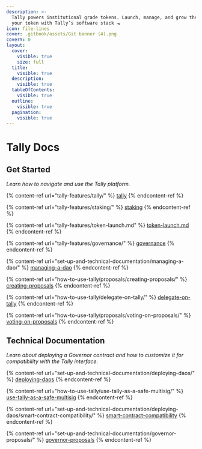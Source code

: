 ```yaml
---
description: >-
  Tally powers institutional grade tokens. Launch, manage, and grow the value of
  your token with Tally’s software stack ⬎
icon: file-lines
cover: .gitbook/assets/Git banner (4).png
coverY: 0
layout:
  cover:
    visible: true
    size: full
  title:
    visible: true
  description:
    visible: true
  tableOfContents:
    visible: true
  outline:
    visible: true
  pagination:
    visible: true
---
```


# Tally Docs

## Get Started

_Learn how to navigate and use the Tally platform._

{% content-ref url="tally-features/tally/" %}
[tally](tally-features/tally/)
{% endcontent-ref %}

{% content-ref url="tally-features/staking/" %}
[staking](tally-features/staking/)
{% endcontent-ref %}

{% content-ref url="tally-features/token-launch.md" %}
[token-launch.md](tally-features/token-launch.md)
{% endcontent-ref %}

{% content-ref url="tally-features/governance/" %}
[governance](tally-features/governance/)
{% endcontent-ref %}

{% content-ref url="set-up-and-technical-documentation/managing-a-dao/" %}
[managing-a-dao](set-up-and-technical-documentation/managing-a-dao/)
{% endcontent-ref %}

{% content-ref url="how-to-use-tally/proposals/creating-proposals/" %}
[creating-proposals](how-to-use-tally/proposals/creating-proposals/)
{% endcontent-ref %}

{% content-ref url="how-to-use-tally/delegate-on-tally/" %}
[delegate-on-tally](how-to-use-tally/delegate-on-tally/)
{% endcontent-ref %}

{% content-ref url="how-to-use-tally/proposals/voting-on-proposals/" %}
[voting-on-proposals](how-to-use-tally/proposals/voting-on-proposals/)
{% endcontent-ref %}

## Technical Documentation

_Learn about deploying a Governor contract and how to customize it for compatibility with the Tally interface._

{% content-ref url="set-up-and-technical-documentation/deploying-daos/" %}
[deploying-daos](set-up-and-technical-documentation/deploying-daos/)
{% endcontent-ref %}

{% content-ref url="how-to-use-tally/use-tally-as-a-safe-multisig/" %}
[use-tally-as-a-safe-multisig](how-to-use-tally/use-tally-as-a-safe-multisig/)
{% endcontent-ref %}

{% content-ref url="set-up-and-technical-documentation/deploying-daos/smart-contract-compatibility/" %}
[smart-contract-compatibility](set-up-and-technical-documentation/deploying-daos/smart-contract-compatibility/)
{% endcontent-ref %}

{% content-ref url="set-up-and-technical-documentation/governor-proposals/" %}
[governor-proposals](set-up-and-technical-documentation/governor-proposals/)
{% endcontent-ref %}
